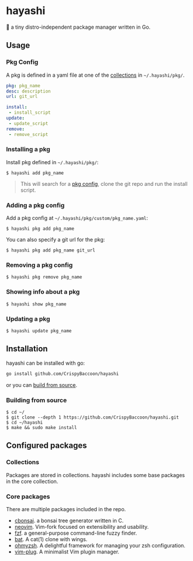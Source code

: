 # hayashi

:seedling: a tiny distro-independent package manager written in Go.

## Usage

### Pkg Config

A pkg is defined in a yaml file at one of the [collections](#collections) in `~/.hayashi/pkg/`.

```yaml
pkg: pkg_name
desc: description
url: git_url

install:
 - install_script
update:
 - update_script
remove:
 - remove_script
```

### Installing a pkg

Install pkg defined in `~/.hayashi/pkg/`:

    $ hayashi add pkg_name

> This will search for a [pkg config](#pkg-config), clone the git repo and run the install script.

### Adding a pkg config

Add a pkg config at `~/.hayashi/pkg/custom/pkg_name.yaml`:

    $ hayashi pkg add pkg_name

You can also specify a git url for the pkg:

    $ hayashi pkg add pkg_name git_url

### Removing a pkg config

    $ hayashi pkg remove pkg_name

### Showing info about a pkg

	$ hayashi show pkg_name

### Updating a pkg

    $ hayashi update pkg_name

## Installation

hayashi can be installed with go:

```bash
go install github.com/CrispyBaccoon/hayashi
```

or you can [build from source](#building-from-source).

### Building from source

	$ cd ~/
    $ git clone --depth 1 https://github.com/CrispyBaccoon/hayashi.git
    $ cd ~/hayashi
    $ make && sudo make install

## Configured packages

### Collections

Packages are stored in collections. hayashi includes some base packages in the core collection.

### Core packages

There are multiple packages included in the repo.
- [cbonsai](https://gitlab.com/jallbrit/cbonsai). a bonsai tree generator written in C.
- [neovim](https://github.com/neovim/neovim). Vim-fork focused on extensibility and usability.
- [fzf](https://github.com/junegunn/fzf). a general-purpose command-line fuzzy finder.
- [bat](https://github.com/sharkdp/bat). A cat(1) clone with wings.
- [ohmyzsh](https://github.com/ohmyzsh/ohmyzsh). A delightful framework for managing your zsh configuration.
- [vim-plug](https://github.com/junegunn/vim-plug). A minimalist Vim plugin manager.

